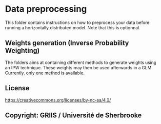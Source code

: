 # Data preprocessing

This folder contains instructions on how to preprocess your data before running a horizontally distributed model. Note that this is optionnal.

## Weights generation (Inverse Probability Weighting)

The folders aims at containing different methods to generate weights using an IPW technique. These weights may then be used afterwards in a GLM.
Currently, only one method is available.

## License

https://creativecommons.org/licenses/by-nc-sa/4.0/

## Copyright: GRIIS / Université de Sherbrooke
